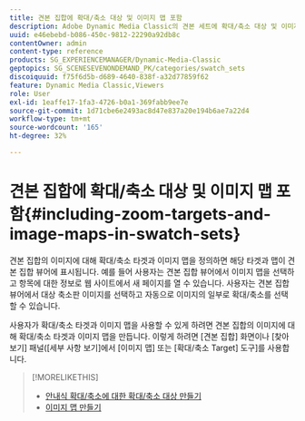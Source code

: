 ```yaml
---
title: 견본 집합에 확대/축소 대상 및 이미지 맵 포함
description: Adobe Dynamic Media Classic의 견본 세트에 확대/축소 대상 및 이미지 맵을 포함하는 방법을 알아봅니다.
uuid: e46ebebd-b086-450c-9812-22290a92db8c
contentOwner: admin
content-type: reference
products: SG_EXPERIENCEMANAGER/Dynamic-Media-Classic
geptopics: SG_SCENESEVENONDEMAND_PK/categories/swatch_sets
discoiquuid: f75f6d5b-d689-4640-838f-a32d77859f62
feature: Dynamic Media Classic,Viewers
role: User
exl-id: 1eaffe17-1fa3-4726-b0a1-369fabb9ee7e
source-git-commit: 1d71cbe6e2493ac8d47e837a20e194b6ae7a22d4
workflow-type: tm+mt
source-wordcount: '165'
ht-degree: 32%

---
```


# 견본 집합에 확대/축소 대상 및 이미지 맵 포함{#including-zoom-targets-and-image-maps-in-swatch-sets}

견본 집합의 이미지에 대해 확대/축소 타겟과 이미지 맵을 정의하면 해당 타겟과 맵이 견본 집합 뷰어에 표시됩니다. 예를 들어 사용자는 견본 집합 뷰어에서 이미지 맵을 선택하고 항목에 대한 정보로 웹 사이트에서 새 페이지를 열 수 있습니다. 사용자는 견본 집합 뷰어에서 대상 축소판 이미지를 선택하고 자동으로 이미지의 일부로 확대/축소를 선택할 수 있습니다.

사용자가 확대/축소 타겟과 이미지 맵을 사용할 수 있게 하려면 견본 집합의 이미지에 대해 확대/축소 타겟과 이미지 맵을 만듭니다. 이렇게 하려면 [견본 집합] 화면이나 [찾아보기] 패널([세부 사항 보기]에서 [이미지 맵] 또는 [확대/축소 Target] 도구]를 사용합니다.

>[!MORELIKETHIS]
>
>* [안내식 확대/축소에 대한 확대/축소 대상 만들기](creating-zoom-targets-guided-zoom.md#creating_zoom_targets_for_guided_zoom)
>* [이미지 맵 만들기](creating-image-maps.md#creating_image_maps)

